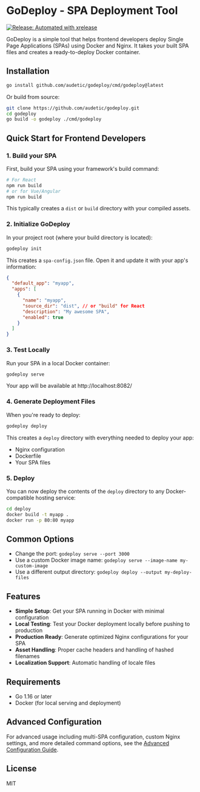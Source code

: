 # GoDeploy - SPA Deployment Tool

[![Release: Automated with xrelease](https://img.shields.io/badge/Release-Automated%20with%20xrelease-blueviolet?logo=github&logoColor=white)](https://github.com/matsilva/xrelease)

GoDeploy is a simple tool that helps frontend developers deploy Single Page Applications (SPAs) using Docker and Nginx. It takes your built SPA files and creates a ready-to-deploy Docker container.

## Installation

```bash
go install github.com/audetic/godeploy/cmd/godeploy@latest
```

Or build from source:

```bash
git clone https://github.com/audetic/godeploy.git
cd godeploy
go build -o godeploy ./cmd/godeploy
```

## Quick Start for Frontend Developers

### 1. Build your SPA

First, build your SPA using your framework's build command:

```bash
# For React
npm run build
# or for Vue/Angular
npm run build
```

This typically creates a `dist` or `build` directory with your compiled assets.

### 2. Initialize GoDeploy

In your project root (where your build directory is located):

```bash
godeploy init
```

This creates a `spa-config.json` file. Open it and update it with your app's information:

```json
{
  "default_app": "myapp",
  "apps": [
    {
      "name": "myapp",
      "source_dir": "dist", // or "build" for React
      "description": "My awesome SPA",
      "enabled": true
    }
  ]
}
```

### 3. Test Locally

Run your SPA in a local Docker container:

```bash
godeploy serve
```

Your app will be available at http://localhost:8082/

### 4. Generate Deployment Files

When you're ready to deploy:

```bash
godeploy deploy
```

This creates a `deploy` directory with everything needed to deploy your app:

- Nginx configuration
- Dockerfile
- Your SPA files

### 5. Deploy

You can now deploy the contents of the `deploy` directory to any Docker-compatible hosting service:

```bash
cd deploy
docker build -t myapp .
docker run -p 80:80 myapp
```

## Common Options

- Change the port: `godeploy serve --port 3000`
- Use a custom Docker image name: `godeploy serve --image-name my-custom-image`
- Use a different output directory: `godeploy deploy --output my-deploy-files`

## Features

- **Simple Setup**: Get your SPA running in Docker with minimal configuration
- **Local Testing**: Test your Docker deployment locally before pushing to production
- **Production Ready**: Generate optimized Nginx configurations for your SPA
- **Asset Handling**: Proper cache headers and handling of hashed filenames
- **Localization Support**: Automatic handling of locale files

## Requirements

- Go 1.16 or later
- Docker (for local serving and deployment)

## Advanced Configuration

For advanced usage including multi-SPA configuration, custom Nginx settings, and more detailed command options, see the [Advanced Configuration Guide](docs/advanced-configuration.md).

## License

MIT
